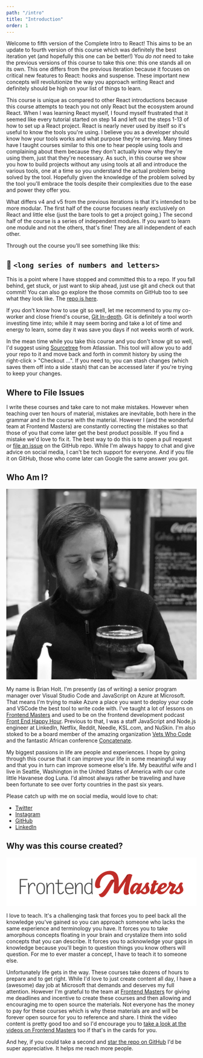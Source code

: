 ```yaml
---
path: "/intro"
title: "Introduction"
order: 1
---
```


Welcome to fifth version of the Complete Intro to React! This aims to be an update to fourth version of this course which was definitely the best iteration yet (and hopefully this one can be better!) You _do not_ need to take the previous versions of this course to take this one: this one stands all on its own. This one differs from the previous iteration because it focuses on critical new features to React: hooks and suspense. These important new concepts will revolutionize the way you approach writing React and definitely should be high on your list of things to learn.

This course is unique as compared to other React introductions because this course attempts to teach you not only React but the ecosystem around React. When I was learning React myself, I found myself frustrated that it seemed like every tutorial started on step 14 and left out the steps 1-13 of how to set up a React project. React is nearly never used by itself so it's useful to know the tools you're using. I believe you as a developer should know how your tools works and what purpose they're serving. Many times have I taught courses similar to this one to hear people using tools and complaining about them because they don't actually know why they're using them, just that they're necessary. As such, in this course we show you how to build projects without any using tools at all and introduce the various tools, one at a time so you understand the actual problem being solved by the tool. Hopefully given the knowledge of the problem solved by the tool you'll embrace the tools despite their complexities due to the ease and power they offer you.

What differs v4 and v5 from the previous iterations is that it's intended to be more modular. The first half of the course focuses nearly exclusively on React and little else (just the bare tools to get a project going.) The second half of the course is a series of independent modules. If you want to learn one module and not the others, that's fine! They are all independent of each other.

Through out the course you'll see something like this:

## 🌳 `<long series of numbers and letters>`

This is a point where I have stopped and committed this to a repo. If you fall behind, get stuck, or just want to skip ahead, just use git and check out that commit! You can also go explore the those commits on GitHub too to see what they look like. The [repo is here][gh].

If you don't know how to use git so well, let me recommend to you my co-worker and close friend's course, [Git In-depth][nina]. Git is definitely a tool worth investing time into; while it may seem boring and take a lot of time and energy to learn, some day it was save you days if not weeks worth of work.

In the mean time while you take this course and you don't know git so well, I'd suggest using [Sourcetree][sourcetree] from Atlassian. This tool will allow you to add your repo to it and move back and forth in commit history by using the right-click > "Checkout …". If you need to, you can stash changes (which saves them off into a side stash) that can be accessed later if you're trying to keep your changes.

## Where to File Issues

I write these courses and take care to not make mistakes. However when teaching over ten hours of material, mistakes are inevitable, both here in the grammar and in the course with the material. However I (and the wonderful team at Frontend Masters) are constantly correcting the mistakes so that those of you that come later get the best product possible. If you find a mistake we'd love to fix it. The best way to do this is to open a pull request or [file an issue][issue] on the GitHub repo. While I'm always happy to chat and give advice on social media, I can't be tech support for everyone. And if you file it on GitHub, those who come later can Google the same answer you got.

## Who Am I?

![Brian drinking a beer](images/brian.jpg)

My name is Brian Holt. I'm presently (as of writing) a senior program manager over Visual Studio Code and JavaScript on Azure at Microsoft. That means I'm trying to make Azure a place you want to deploy your code and VSCode the best tool to write code with. I've taught a lot of lessons on [Frontend Masters][frontend-masters] and used to be on the frontend development podcast [Front End Happy Hour][fehh]. Previous to that, I was a staff JavaScript and Node.js engineer at LinkedIn, Netflix, Reddit, Needle, KSL.com, and NuSkin. I'm also stoked to be a board member of the amazing organization [Vets Who Code][vwc] and the fantastic African conference [Concatenate][concat].

My biggest passions in life are people and experiences. I hope by going through this course that it can improve your life in some meaningful way and that you in turn can improve someone else's life. My beautiful wife and I live in Seattle, Washington in the United States of America with our cute little Havanese dog Luna. I'd almost always rather be traveling and have been fortunate to see over forty countries in the past six years.

Please catch up with me on social media, would love to chat:

- [Twitter][twitter]
- [Instagram][instagram]
- [GitHub][github]
- [LinkedIn][linkedin]

## Why was this course created?

![Frontend Masters Logo](images/FrontendMastersLogo.png)

I love to teach. It's a challenging task that forces you to peel back all the knowledge you've gained so you can approach someone who lacks the same experience and terminology you have. It forces you to take amorphous concepts floating in your brain and crystalize them into solid concepts that you can describe. It forces you to acknowledge your gaps in knowledge because you'll begin to question things you know others will question. For me to ever master a concept, I have to teach it to someone else.

Unfortunately life gets in the way. These courses take dozens of hours to prepare and to get right. While I'd love to just create content all day, I have a (awesome) day job at Microsoft that demands and deserves my full attention. However I'm grateful to the team at [Frontend Masters][fem] for giving me deadlines and incentive to create these courses and then allowing and encouraging me to open source the materials. Not everyone has the money to pay for these courses which is why these materials are and will be forever open source for you to reference and share. I think the video content is pretty good too and so I'd encourage you to [take a look at the videos on Frontend Masters][course] too if that's in the cards for you.

And hey, if you could take a second and [star the repo on GitHub][gh] I'd be super appreciative. It helps me reach more people.

[nina]: https://frontendmasters.com/courses/git-in-depth/
[gh]: https://github.com/btholt/complete-intro-to-react-v5
[sourcetree]: https://www.sourcetreeapp.com/
[v3]: https://btholt.github.io/complete-intro-to-react/
[frontend-masters]: https://frontendmasters.com/teachers/brian-holt/
[fehh]: http://frontendhappyhour.com/
[fem]: https://frontendmasters.com/
[twitter]: https://twitter.com/holtbt
[instagram]: https://www.instagram.com/briantholt/
[github]: https://github.com/btholt
[linkedin]: https://www.linkedin.com/in/btholt/
[course]: https://frontendmasters.com/courses/complete-react-v5/
[vwc]: https://vetswhocode.io/
[concat]: https://concatenate.io/
[issue]: https://github.com/btholt/complete-intro-to-react-v5/issues
